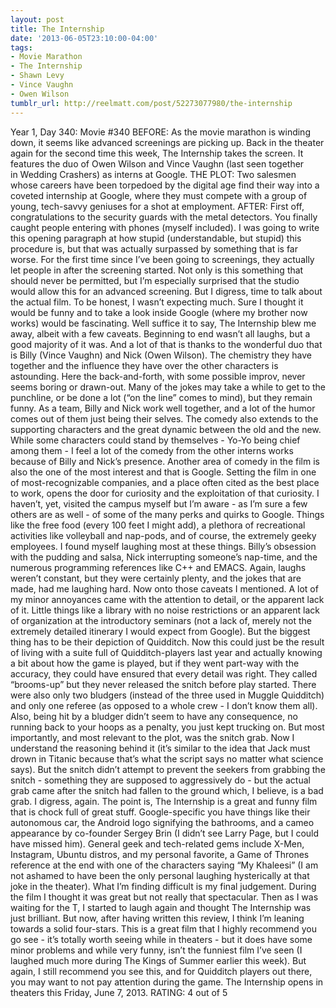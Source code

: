 ```yaml
---
layout: post
title: The Internship
date: '2013-06-05T23:10:00-04:00'
tags:
- Movie Marathon
- The Internship
- Shawn Levy
- Vince Vaughn
- Owen Wilson
tumblr_url: http://reelmatt.com/post/52273077980/the-internship
---
```



Year 1, Day 340: Movie #340
BEFORE: As the movie marathon is winding down, it seems like advanced screenings are picking up. Back in the theater again for the second time this week, The Internship takes the screen. It features the duo of Owen Wilson and Vince Vaughn (last seen together in Wedding Crashers) as interns at Google.
THE PLOT: Two salesmen whose careers have been torpedoed by the digital age find their way into a coveted internship at Google, where they must compete with a group of young, tech-savvy geniuses for a shot at employment.
AFTER: First off, congratulations to the security guards with the metal detectors. You finally caught people entering with phones (myself included). I was going to write this opening paragraph at how stupid (understandable, but stupid) this procedure is, but that was actually surpassed by something that is far worse. For the first time since I’ve been going to screenings, they actually let people in after the screening started. Not only is this something that should never be permitted, but I’m especially surprised that the studio would allow this for an advanced screening.
But I digress, time to talk about the actual film. To be honest, I wasn’t expecting much. Sure I thought it would be funny and to take a look inside Google (where my brother now works) would be fascinating. Well suffice it to say, The Internship blew me away, albeit with a few caveats.
Beginning to end wasn’t all laughs, but a good majority of it was. And a lot of that is thanks to the wonderful duo that is Billy (Vince Vaughn) and Nick (Owen Wilson). The chemistry they have together and the influence they have over the other characters is astounding. Here the back-and-forth, with some possible improv, never seems boring or drawn-out. Many of the jokes may take a while to get to the punchline, or be done a lot (“on the line” comes to mind), but they remain funny. As a team, Billy and Nick work well together, and a lot of the humor comes out of them just being their selves. The comedy also extends to the supporting characters and the great dynamic between the old and the new. While some characters could stand by themselves - Yo-Yo being chief among them - I feel a lot of the comedy from the other interns works because of Billy and Nick’s presence.
Another area of comedy in the film is also the one of the most interest and that is Google. Setting the film in one of most-recognizable companies, and a place often cited as the best place to work, opens the door for curiosity and the exploitation of that curiosity. I haven’t, yet, visited the campus myself but I’m aware - as I’m sure a few others are as well - of some of the many perks and quirks to Google. Things like the free food (every 100 feet I might add), a plethora of recreational activities like volleyball and nap-pods, and of course, the extremely geeky employees. I found myself laughing most at these things. Billy’s obsession with the pudding and salsa, Nick interrupting someone’s nap-time, and the numerous programming references like C++ and EMACS. Again, laughs weren’t constant, but they were certainly plenty, and the jokes that are made, had me laughing hard.
Now onto those caveats I mentioned. A lot of my minor annoyances came with the attention to detail, or the apparent lack of it. Little things like a library with no noise restrictions or an apparent lack of organization at the introductory seminars (not a lack of, merely not the extremely detailed itinerary I would expect from Google). But the biggest thing has to be their depiction of Quidditch. Now this could just be the result of living with a suite full of Quidditch-players last year and actually knowing a bit about how the game is played, but if they went part-way with the accuracy, they could have ensured that every detail was right. They called “brooms-up” but they never released the snitch before play started. There were also only two bludgers (instead of the three used in Muggle Quidditch) and only one referee (as opposed to a whole crew - I don’t know them all). Also, being hit by a bludger didn’t seem to have any consequence, no running back to your hoops as a penalty, you just kept trucking on. But most importantly, and most relevant to the plot, was the snitch grab. Now I understand the reasoning behind it (it’s similar to the idea that Jack must drown in Titanic because that’s what the script says no matter what science says). But the snitch didn’t attempt to prevent the seekers from grabbing the snitch - something they are supposed to aggressively do - but the actual grab came after the snitch had fallen to the ground which, I believe, is a bad grab.
I digress, again. The point is, The Internship is a great and funny film that is chock full of great stuff. Google-specific you have things like their autonomous car, the Android logo signifying the bathrooms, and a cameo appearance by co-founder Sergey Brin (I didn’t see Larry Page, but I could have missed him). General geek and tech-related gems include X-Men, Instagram, Ubuntu distros, and my personal favorite, a Game of Thrones reference at the end with one of the characters saying “My Khaleesi” (I am not ashamed to have been the only personal laughing hysterically at that joke in the theater). What I’m finding difficult is my final judgement. During the film I thought it was great but not really that spectacular. Then as I was waiting for the T, I started to laugh again and thought The Internship was just brilliant. But now, after having written this review, I think I’m leaning towards a solid four-stars. This is a great film that I highly recommend you go see - it’s totally worth seeing while in theaters - but it does have some minor problems and while very funny, isn’t the funniest film I’ve seen (I laughed much more during The Kings of Summer earlier this week). But again, I still recommend you see this, and for Quidditch players out there, you may want to not pay attention during the game.
The Internship opens in theaters this Friday, June 7, 2013.
RATING: 4 out of 5
